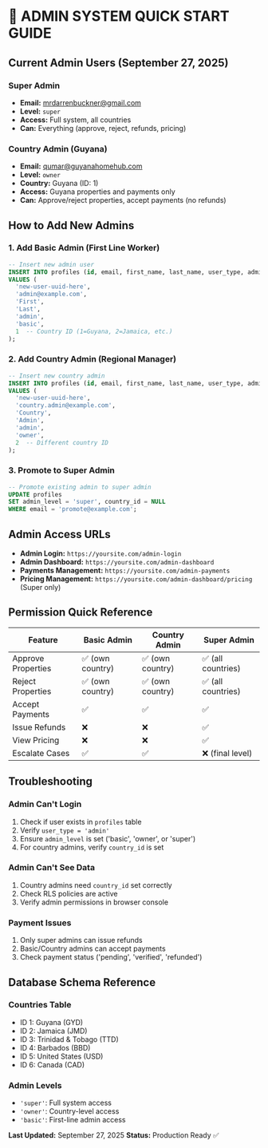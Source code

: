 # 🚀 ADMIN SYSTEM QUICK START GUIDE

## Current Admin Users (September 27, 2025)

### Super Admin
- **Email:** mrdarrenbuckner@gmail.com
- **Level:** `super`
- **Access:** Full system, all countries
- **Can:** Everything (approve, reject, refunds, pricing)

### Country Admin (Guyana)
- **Email:** qumar@guyanahomehub.com  
- **Level:** `owner`
- **Country:** Guyana (ID: 1)
- **Access:** Guyana properties and payments only
- **Can:** Approve/reject properties, accept payments (no refunds)

## How to Add New Admins

### 1. Add Basic Admin (First Line Worker)
```sql
-- Insert new admin user
INSERT INTO profiles (id, email, first_name, last_name, user_type, admin_level, country_id)
VALUES (
  'new-user-uuid-here',
  'admin@example.com',
  'First',
  'Last',
  'admin',
  'basic',
  1  -- Country ID (1=Guyana, 2=Jamaica, etc.)
);
```

### 2. Add Country Admin (Regional Manager)
```sql
-- Insert new country admin
INSERT INTO profiles (id, email, first_name, last_name, user_type, admin_level, country_id)
VALUES (
  'new-user-uuid-here',
  'country.admin@example.com',
  'Country',
  'Admin',
  'admin',
  'owner',
  2  -- Different country ID
);
```

### 3. Promote to Super Admin
```sql
-- Promote existing admin to super admin
UPDATE profiles 
SET admin_level = 'super', country_id = NULL
WHERE email = 'promote@example.com';
```

## Admin Access URLs

- **Admin Login:** `https://yoursite.com/admin-login`
- **Admin Dashboard:** `https://yoursite.com/admin-dashboard` 
- **Payments Management:** `https://yoursite.com/admin-payments`
- **Pricing Management:** `https://yoursite.com/admin-dashboard/pricing` (Super only)

## Permission Quick Reference

| Feature | Basic Admin | Country Admin | Super Admin |
|---------|-------------|---------------|-------------|
| Approve Properties | ✅ (own country) | ✅ (own country) | ✅ (all countries) |
| Reject Properties | ✅ (own country) | ✅ (own country) | ✅ (all countries) |
| Accept Payments | ✅ | ✅ | ✅ |
| Issue Refunds | ❌ | ❌ | ✅ |
| View Pricing | ❌ | ❌ | ✅ |
| Escalate Cases | ✅ | ✅ | ❌ (final level) |

## Troubleshooting

### Admin Can't Login
1. Check if user exists in `profiles` table
2. Verify `user_type = 'admin'`
3. Ensure `admin_level` is set ('basic', 'owner', or 'super')
4. For country admins, verify `country_id` is set

### Admin Can't See Data
1. Country admins need `country_id` set correctly
2. Check RLS policies are active
3. Verify admin permissions in browser console

### Payment Issues
1. Only super admins can issue refunds
2. Basic/Country admins can accept payments
3. Check payment status ('pending', 'verified', 'refunded')

## Database Schema Reference

### Countries Table
- ID 1: Guyana (GYD)
- ID 2: Jamaica (JMD) 
- ID 3: Trinidad & Tobago (TTD)
- ID 4: Barbados (BBD)
- ID 5: United States (USD)
- ID 6: Canada (CAD)

### Admin Levels
- `'super'`: Full system access
- `'owner'`: Country-level access  
- `'basic'`: First-line admin access

**Last Updated:** September 27, 2025
**Status:** Production Ready ✅